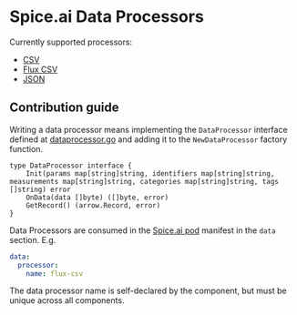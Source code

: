 # Spice.ai Data Processors

Currently supported processors:

- [CSV](csv/csv.go)
- [Flux CSV](flux/fluxcsv.go)
- [JSON](json/README.md)

## Contribution guide

Writing a data processor means implementing the `DataProcessor` interface defined at [dataprocessor.go](dataprocessor.go) and adding it to the `NewDataProcessor` factory function.

```golang
type DataProcessor interface {
	Init(params map[string]string, identifiers map[string]string, measurements map[string]string, categories map[string]string, tags []string) error
	OnData(data []byte) ([]byte, error)
	GetRecord() (arrow.Record, error)
}
```

Data Processors are consumed in the [Spice.ai pod](https://docs.spiceai.org/concepts/#pod) manifest in the `data` section. E.g.

```yaml
data:
  processor:
    name: flux-csv
```

The data processor name is self-declared by the component, but must be unique across all components.
